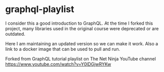 # graphql-playlist

I consider this a good introduction to GraphQL. At the time I forked this project, many libraries used in the original course were deprecated or are outdated.

Here I am maintaining an updated version so we can make it work. Also a link to a docker image that can be used to pull and run.

Forked from GraphQL tutorial playlist on The Net Ninja YouTube channel https://www.youtube.com/watch?v=Y0lDGjwRYKw
